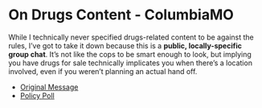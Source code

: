 # On Drugs Content - ColumbiaMO
While I technically never specified drugs-related content to be against the rules, I’ve got to take it down because this is a **public, locally-specific group chat**. It’s not like the cops to be smart enough to look, but implying you have drugs for sale technically implicates you when there’s a location involved, even if you weren’t planning an actual hand off.

- [Original Message](https://t.me/columbiamo/11251)
- [Policy Poll](https://t.me/columbiamo/11256)